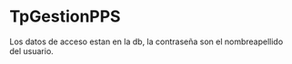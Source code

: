 # TpGestionPPS
Los datos de acceso estan en la db, la contraseña son el nombreapellido del usuario.
